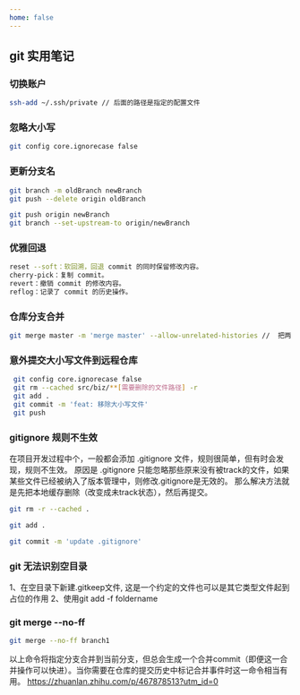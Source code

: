 ```yaml
---
home: false
---
```

## git 实用笔记

### 切换账户
``` Bash
ssh-add ~/.ssh/private // 后面的路径是指定的配置文件
```

### 忽略大小写
``` Bash
git config core.ignorecase false
```

### 更新分支名
``` Bash
git branch -m oldBranch newBranch
git push --delete origin oldBranch

git push origin newBranch
git branch --set-upstream-to origin/newBranch
```

### 优雅回退
``` Bash
reset --soft：软回溯，回退 commit 的同时保留修改内容。
cherry-pick：复制 commit。
revert：撤销 commit 的修改内容。
reflog：记录了 commit 的历史操作。
```

### 仓库分支合并
``` Bash
git merge master -m 'merge master' --allow-unrelated-histories //  把两段不相干的 分支进行强行合并
```

### 意外提交大小写文件到远程仓库

```Bash
 git config core.ignorecase false
 git rm --cached src/biz/**[需要删除的文件路径] -r
 git add .
 git commit -m 'feat: 移除大小写文件'
 git push
```

### gitignore 规则不生效

在项目开发过程中个，一般都会添加 .gitignore 文件，规则很简单，但有时会发现，规则不生效。
原因是 .gitignore 只能忽略那些原来没有被track的文件，如果某些文件已经被纳入了版本管理中，则修改.gitignore是无效的。
那么解决方法就是先把本地缓存删除（改变成未track状态），然后再提交。

```Bash
git rm -r --cached .

git add .

git commit -m 'update .gitignore'
```

### git 无法识别空目录

1、在空目录下新建.gitkeep文件, 这是一个约定的文件也可以是其它类型文件起到占位的作用
2、使用git add -f foldername 

### git merge --no-ff
``` bash
git merge --no-ff branch1
```
以上命令将指定分支合并到当前分支，但总会生成一个合并commit（即便这一合并操作可以快进）。当你需要在仓库的提交历史中标记合并事件时这一命令相当有用。
https://zhuanlan.zhihu.com/p/467878513?utm_id=0
